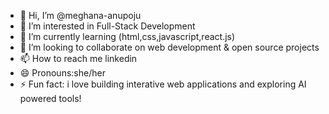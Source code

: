 - 👋 Hi, I’m @meghana-anupoju
- 👀 I’m interested in Full-Stack Development
- 🌱 I’m currently learning (html,css,javascript,react.js)
- 💞️ I’m looking to collaborate on web development & open source projects
- 📫 How to reach me linkedin
- 😄 Pronouns:she/her
- ⚡ Fun fact: i love building interative web applications and exploring AI powered tools!

<!---
meghana-anupoju/meghana-anupoju is a ✨ special ✨ repository because its `README.md` (this file) appears on your GitHub profile.
You can click the Preview link to take a look at your changes.
--->
